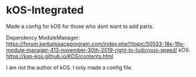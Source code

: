 # kOS-Integrated
Made a config for kOS for those who dont want to add parts.

Dependency ModuleManager: https://forum.kerbalspaceprogram.com/index.php?/topic/50533-18x-19x-module-manager-413-november-30th-2019-right-to-ludicrous-speed/
kOS: https://ksp-kos.github.io/KOS/contents.html

I am not the author of kOS. I only made a config file.

